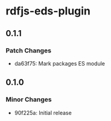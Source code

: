 # rdfjs-eds-plugin

## 0.1.1

### Patch Changes

- da63f75: Mark packages ES module

## 0.1.0

### Minor Changes

- 90f225a: Initial release
